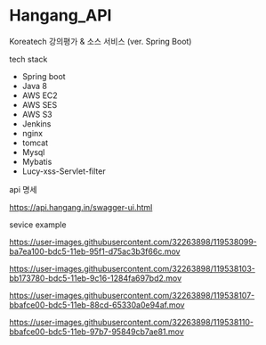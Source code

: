 # Hangang_API

Koreatech 강의평가 & 소스 서비스 (ver. Spring Boot)

tech stack

- Spring boot
- Java 8
- AWS EC2
- AWS SES
- AWS S3
- Jenkins 
- nginx
- tomcat
- Mysql
- Mybatis
- Lucy-xss-Servlet-filter

api 명세

https://api.hangang.in/swagger-ui.html

sevice example



https://user-images.githubusercontent.com/32263898/119538099-ba7ea100-bdc5-11eb-95f1-d75ac3b3f66c.mov


https://user-images.githubusercontent.com/32263898/119538103-bb173780-bdc5-11eb-9c16-1284fa697bd2.mov


https://user-images.githubusercontent.com/32263898/119538107-bbafce00-bdc5-11eb-88cd-65330a0e94af.mov


https://user-images.githubusercontent.com/32263898/119538110-bbafce00-bdc5-11eb-97b7-95849cb7ae81.mov
